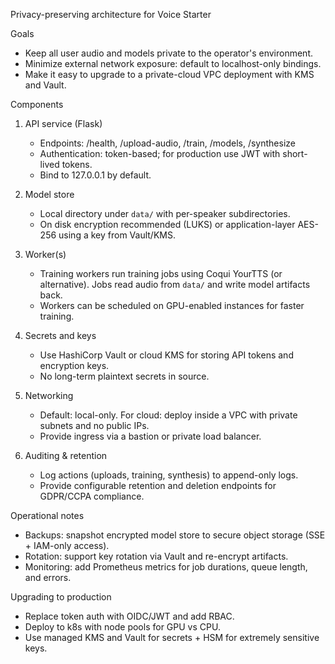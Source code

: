 Privacy-preserving architecture for Voice Starter

Goals
- Keep all user audio and models private to the operator's environment.
- Minimize external network exposure: default to localhost-only bindings.
- Make it easy to upgrade to a private-cloud VPC deployment with KMS and Vault.

Components

1. API service (Flask)
   - Endpoints: /health, /upload-audio, /train, /models, /synthesize
   - Authentication: token-based; for production use JWT with short-lived tokens.
   - Bind to 127.0.0.1 by default.

2. Model store
   - Local directory under `data/` with per-speaker subdirectories.
   - On disk encryption recommended (LUKS) or application-layer AES-256 using a key from Vault/KMS.

3. Worker(s)
   - Training workers run training jobs using Coqui YourTTS (or alternative). Jobs read audio from `data/` and write model artifacts back.
   - Workers can be scheduled on GPU-enabled instances for faster training.

4. Secrets and keys
   - Use HashiCorp Vault or cloud KMS for storing API tokens and encryption keys.
   - No long-term plaintext secrets in source.

5. Networking
   - Default: local-only. For cloud: deploy inside a VPC with private subnets and no public IPs.
   - Provide ingress via a bastion or private load balancer.

6. Auditing & retention
   - Log actions (uploads, training, synthesis) to append-only logs.
   - Provide configurable retention and deletion endpoints for GDPR/CCPA compliance.

Operational notes
- Backups: snapshot encrypted model store to secure object storage (SSE + IAM-only access).
- Rotation: support key rotation via Vault and re-encrypt artifacts.
- Monitoring: add Prometheus metrics for job durations, queue length, and errors.

Upgrading to production
- Replace token auth with OIDC/JWT and add RBAC.
- Deploy to k8s with node pools for GPU vs CPU.
- Use managed KMS and Vault for secrets + HSM for extremely sensitive keys.
